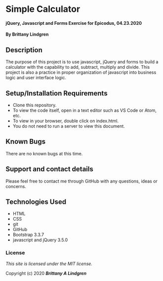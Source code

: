# Simple Calculator

#### jQuery, Javascript and Forms Exercise for Epicodus, 04.23.2020

#### By Brittany Lindgren

## Description

The purpose of this project is to use javascript, jQuery and forms to build a calculator with the capability to add, subtract, multiply and divide. This project is also a practice in proper organization of javascript into business logic and user interface logic.

## Setup/Installation Requirements

* Clone this repository.
* To view the code itself, open in a text editor such as VS Code or Atom, etc.
* To view in your browser, double click on index.html.
* You do not need to run a server to view this document.

## Known Bugs

There are no known bugs at this time. 

## Support and contact details

Please feel free to contact me through GitHub with any questions, ideas or concerns.

## Technologies Used

* HTML
* CSS
* git
* GitHub
* Bootstrap 3.3.7
* javascript and jQuery 3.5.0

### License

*This site is licensed under the MIT license.*

Copyright (c) 2020 **_Brittany A Lindgren_**